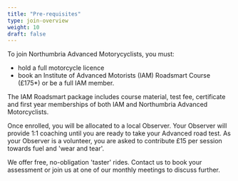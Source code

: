 ```yaml
---
title: "Pre-requisites"
type: join-overview
weight: 10
draft: false
---
```


To join Northumbria Advanced Motorycyclists, you must:

- hold a full motorcycle licence
- book an Institute of Advanced Motorists (IAM) Roadsmart Course (£175*) or be a full IAM member.

The IAM Roadsmart package includes course material, test fee, certificate and first year memberships of both IAM and Northumbria Advanced Motorcyclists.

Once enrolled, you will be allocated to a local Observer. Your Observer will provide 1:1 coaching until you are ready to take your Advanced road test. As your Observer is a volunteer, you are asked to contribute £15 per session towards fuel and 'wear and tear'.

We offer free, no-obligation 'taster' rides. Contact us to book your assessment or join us at one of our monthly meetings to discuss further.